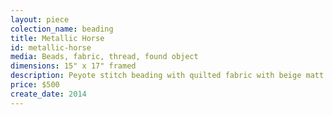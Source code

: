 ```yaml
---
layout: piece
colection_name: beading
title: Metallic Horse
id: metallic-horse
media: Beads, fabric, thread, found object
dimensions: 15" x 17" framed
description: Peyote stitch beading with quilted fabric with beige matt and 2 inch deep glassed shadow box maple frame.
price: $500
create_date: 2014
---
```

